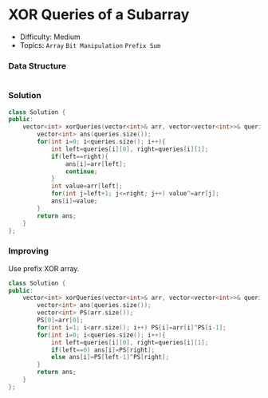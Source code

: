 # XOR Queries of a Subarray
- Difficulty: Medium
- Topics: `Array` `Bit Manipulation` `Prefix Sum`

### Data Structure
``` cpp
```

### Solution
``` cpp
class Solution {
public:
    vector<int> xorQueries(vector<int>& arr, vector<vector<int>>& queries) {
        vector<int> ans(queries.size());
        for(int i=0; i<queries.size(); i++){
            int left=queries[i][0], right=queries[i][1];
            if(left==right){
                ans[i]=arr[left];
                continue;
            }
            int value=arr[left];
            for(int j=left+1; j<=right; j++) value^=arr[j];
            ans[i]=value;
        }
        return ans;
    }
};
```

### Improving
Use prefix XOR array.
``` cpp
class Solution {
public:
    vector<int> xorQueries(vector<int>& arr, vector<vector<int>>& queries) {
        vector<int> ans(queries.size());
        vector<int> PS(arr.size());
        PS[0]=arr[0];
        for(int i=1; i<arr.size(); i++) PS[i]=arr[i]^PS[i-1];
        for(int i=0; i<queries.size(); i++){
            int left=queries[i][0], right=queries[i][1];
            if(left==0) ans[i]=PS[right];
            else ans[i]=PS[left-1]^PS[right];
        }
        return ans;
    }
};
```